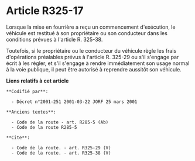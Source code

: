 # Article R325-17

Lorsque la mise en fourrière a reçu un commencement d'exécution, le véhicule est restitué à son propriétaire ou son
conducteur dans les conditions prévues à l'article R. 325-38. 

Toutefois, si le propriétaire ou le conducteur du véhicule règle les frais d'opérations préalables prévus à l'article R.
325-29 ou s'il s'engage par écrit à les régler, et s'il s'engage à rendre immédiatement son usage normal à la voie publique,
il peut être autorisé à reprendre aussitôt son véhicule.

**Liens relatifs à cet article**

	**Codifié par**:

	  - Décret n°2001-251 2001-03-22 JORF 25 mars 2001

	**Anciens textes**:

	  - Code de la route - art. R285-5 (Ab)
	  - Code de la route R285-5

	**Cite**:

	  - Code de la route. - art. R325-29 (V)
	  - Code de la route. - art. R325-38 (V)
